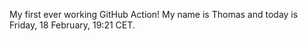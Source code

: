 My first ever working GitHub Action!
My name is Thomas and today is Friday, 18 February, 19:21 CET. 
